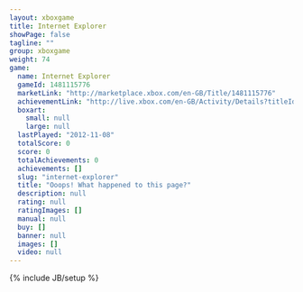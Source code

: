 ```yaml
---
layout: xboxgame
title: Internet Explorer
showPage: false
tagline: ""
group: xboxgame
weight: 74
game: 
  name: Internet Explorer
  gameId: 1481115776
  marketLink: "http://marketplace.xbox.com/en-GB/Title/1481115776"
  achievementLink: "http://live.xbox.com/en-GB/Activity/Details?titleId=1481115776"
  boxart: 
    small: null
    large: null
  lastPlayed: "2012-11-08"
  totalScore: 0
  score: 0
  totalAchievements: 0
  achievements: []
  slug: "internet-explorer"
  title: "Ooops! What happened to this page?"
  description: null
  rating: null
  ratingImages: []
  manual: null
  buy: []
  banner: null
  images: []
  video: null
---
```

{% include JB/setup %}